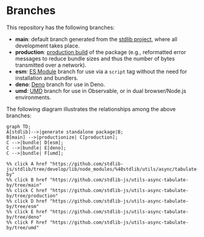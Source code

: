 <!--

@license Apache-2.0

Copyright (c) 2022 The Stdlib Authors.

Licensed under the Apache License, Version 2.0 (the "License");
you may not use this file except in compliance with the License.
You may obtain a copy of the License at

    http://www.apache.org/licenses/LICENSE-2.0

Unless required by applicable law or agreed to in writing, software
distributed under the License is distributed on an "AS IS" BASIS,
WITHOUT WARRANTIES OR CONDITIONS OF ANY KIND, either express or implied.
See the License for the specific language governing permissions and
limitations under the License.

-->

# Branches

This repository has the following branches:

-   **main**: default branch generated from the [stdlib project][stdlib-url], where all development takes place.
-   **production**: [production build][production-url] of the package (e.g., reformatted error messages to reduce bundle sizes and thus the number of bytes transmitted over a network).
-   **esm**: [ES Module][esm-url] branch for use via a `script` tag without the need for installation and bundlers.
-   **deno**: [Deno][deno-url] branch for use in Deno.
-   **umd**: [UMD][umd-url] branch for use in Observable, or in dual browser/Node.js environments.

The following diagram illustrates the relationships among the above branches:

```mermaid
graph TD;
A[stdlib]-->|generate standalone package|B;
B[main] -->|productionize| C[production];
C -->|bundle| D[esm];
C -->|bundle| E[deno];
C -->|bundle| F[umd];

%% click A href "https://github.com/stdlib-js/stdlib/tree/develop/lib/node_modules/%40stdlib/utils/async/tabulate-by"
%% click B href "https://github.com/stdlib-js/utils-async-tabulate-by/tree/main"
%% click C href "https://github.com/stdlib-js/utils-async-tabulate-by/tree/production"
%% click D href "https://github.com/stdlib-js/utils-async-tabulate-by/tree/esm"
%% click E href "https://github.com/stdlib-js/utils-async-tabulate-by/tree/deno"
%% click F href "https://github.com/stdlib-js/utils-async-tabulate-by/tree/umd"
```

[stdlib-url]: https://github.com/stdlib-js/stdlib/tree/develop/lib/node_modules/%40stdlib/utils/async/tabulate-by
[production-url]: https://github.com/stdlib-js/utils-async-tabulate-by/tree/production
[deno-url]: https://github.com/stdlib-js/utils-async-tabulate-by/tree/deno
[umd-url]: https://github.com/stdlib-js/utils-async-tabulate-by/tree/umd
[esm-url]: https://github.com/stdlib-js/utils-async-tabulate-by/tree/esm